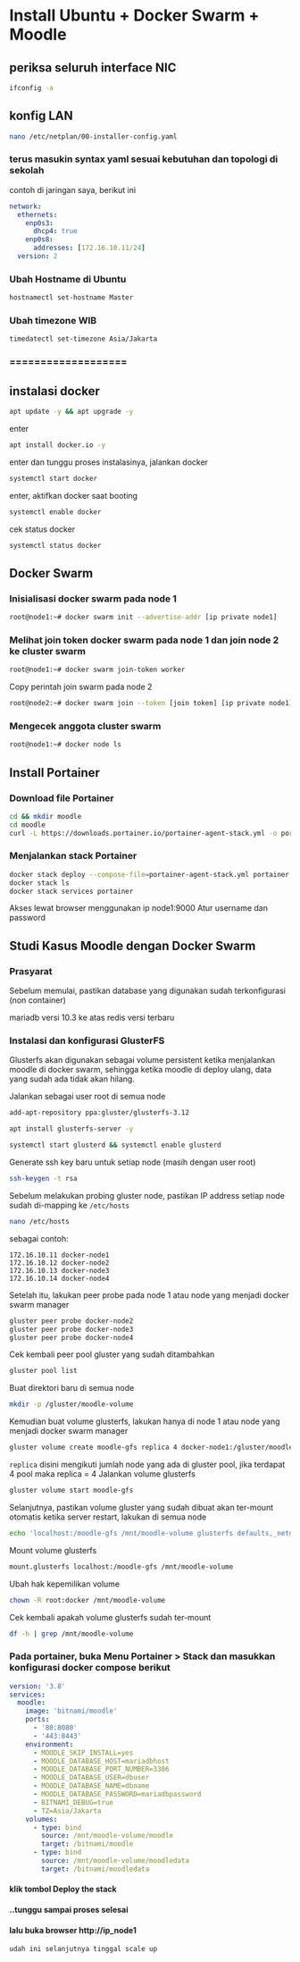 # Install Ubuntu + Docker Swarm + Moodle

## periksa seluruh interface NIC
```bash
ifconfig -a
```

## konfig LAN
```bash
nano /etc/netplan/00-installer-config.yaml
```
### terus masukin syntax yaml sesuai kebutuhan dan topologi di sekolah
contoh di jaringan saya, berikut ini
```yaml
network:
  ethernets:
    enp0s3:
      dhcp4: true
    enp0s8:
      addresses: [172.16.10.11/24]
  version: 2
```

### Ubah Hostname di Ubuntu
```bash
hostnamectl set-hostname Master
```
### Ubah timezone WIB
```bash
timedatectl set-timezone Asia/Jakarta
```
### ===================
## instalasi docker
```bash
apt update -y && apt upgrade -y
```
enter
```bash
apt install docker.io -y
```
enter dan tunggu proses instalasinya,
jalankan docker
```bash
systemctl start docker
```
enter, 
aktifkan docker saat booting
```bash
systemctl enable docker
```
cek status docker
```bash
systemctl status docker
```
## Docker Swarm

### Inisialisasi docker swarm pada node 1
```bash
root@node1:~# docker swarm init --advertise-addr [ip private node1]
```
### Melihat join token docker swarm pada node 1 dan join node 2 ke cluster swarm
```bash
root@node1:~# docker swarm join-token worker
```
Copy perintah join swarm pada node 2
```bash
root@node2:~# docker swarm join --token [join token] [ip private node1]:2377
```
### Mengecek anggota cluster swarm
```bash
root@node1:~# docker node ls
```
## Install Portainer
### Download file Portainer
```bash
cd && mkdir moodle
cd moodle
curl -L https://downloads.portainer.io/portainer-agent-stack.yml -o portainer-agent-stack.yml
```
### Menjalankan stack Portainer
```bash
docker stack deploy --compose-file=portainer-agent-stack.yml portainer
docker stack ls
docker stack services portainer
```
Akses lewat browser menggunakan ip node1:9000
Atur username dan password

## Studi Kasus Moodle dengan Docker Swarm
### Prasyarat
Sebelum memulai, pastikan database yang digunakan sudah terkonfigurasi (non container)

mariadb versi 10.3 ke atas
redis versi terbaru
### Instalasi dan konfigurasi GlusterFS
Glusterfs akan digunakan sebagai volume persistent ketika menjalankan moodle di docker swarm, sehingga ketika moodle di deploy ulang,
data yang sudah ada tidak akan hilang.

Jalankan sebagai user root di semua node
```bash
add-apt-repository ppa:gluster/glusterfs-3.12
```
```bash
apt install glusterfs-server -y
```
```bash
systemctl start glusterd && systemctl enable glusterd
```

Generate ssh key baru untuk setiap node (masih dengan user root)
```bash
ssh-keygen -t rsa
```

Sebelum melakukan probing gluster node, pastikan IP address setiap node sudah di-mapping ke ```/etc/hosts```
```bash
nano /etc/hosts
```
sebagai contoh:
```
172.16.10.11 docker-node1
172.16.10.12 docker-node2
172.16.10.13 docker-node3
172.16.10.14 docker-node4
```

Setelah itu, lakukan peer probe pada node 1 atau node yang menjadi docker swarm manager
```bash
gluster peer probe docker-node2
gluster peer probe docker-node3
gluster peer probe docker-node4
```
Cek kembali peer pool gluster yang sudah ditambahkan
```bash
gluster pool list
```

Buat direktori baru di semua node
```bash
mkdir -p /gluster/moodle-volume
```

Kemudian buat volume glusterfs, lakukan hanya di node 1 atau node yang menjadi docker swarm manager
```bash
gluster volume create moodle-gfs replica 4 docker-node1:/gluster/moodle-volume docker-node2:/gluster/moodle-volume docker-node3:/gluster/moodle-volume docker-node4:/gluster/moodle-volume force
```
```replica``` disini mengikuti jumlah node yang ada di gluster pool, jika terdapat 4 pool maka replica = 4
Jalankan volume glusterfs
```bash
gluster volume start moodle-gfs
```

Selanjutnya, pastikan volume gluster yang sudah dibuat akan ter-mount otomatis ketika server restart, lakukan di semua node
```bash
echo 'localhost:/moodle-gfs /mnt/moodle-volume glusterfs defaults,_netdev,backupvolfile-server=localhost 0 0' >> /etc/fstab
```
Mount volume glusterfs
```bash
mount.glusterfs localhost:/moodle-gfs /mnt/moodle-volume
```
Ubah hak kepemilikan volume
```bash
chown -R root:docker /mnt/moodle-volume
```

Cek kembali apakah volume glusterfs sudah ter-mount
```bash
df -h | grep /mnt/moodle-volume
```

### Pada portainer, buka Menu Portainer > Stack dan masukkan konfigurasi docker compose berikut
```yaml
version: '3.8'
services:
  moodle:
    image: 'bitnami/moodle'
    ports:
      - '80:8080'
      - '443:8443'
    environment:
      - MOODLE_SKIP_INSTALL=yes
      - MOODLE_DATABASE_HOST=mariadbhost
      - MOODLE_DATABASE_PORT_NUMBER=3306
      - MOODLE_DATABASE_USER=dbuser
      - MOODLE_DATABASE_NAME=dbname
      - MOODLE_DATABASE_PASSWORD=mariadbpassword
      - BITNAMI_DEBUG=true
      - TZ=Asia/Jakarta
    volumes:
      - type: bind
        source: /mnt/moodle-volume/moodle
        target: /bitnami/moodle
      - type: bind
        source: /mnt/moodle-volume/moodledata
        target: /bitnami/moodledata
```
#### klik tombol Deploy the stack
#### ..tunggu sampai proses selesai
#### lalu buka browser http://ip_node1

```
udah ini selanjutnya tinggal scale up
